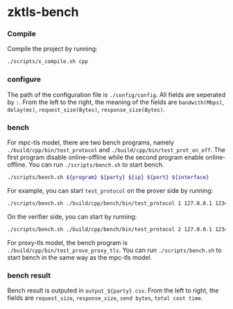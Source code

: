 # zktls-bench
### Compile
Compile the project by running:
```bash
./scripts/x_compile.sh cpp
```

### configure 
The path of the configuration file is `./config/config`. All fields are seperated by `:`. From the left to the right, the meaning of the fields are `bandwith(Mbps)`, `delay(ms)`, `request_size(Bytes)`, `response_size(Bytes)`.

### bench
For mpc-tls model, there are two bench programs, namely `./build/cpp/bin/test_protocol` and `./build/cpp/bin/test_prot_on_off`. The first program disable online-offline while the second program enable online-offline. You can run `./scripts/bench.sh` to start bench.
```bash
./scripts/bench.sh ${program} ${party} ${ip} ${port} ${interface}
```
For example, you can start `test_protocol` on the prover side by running:
```bash
./scripts/bench.sh ./build/cpp/bench/bin/test_protocol 1 127.0.0.1 12345 lo
```
On the verifier side, you can start by running:
```bash
./scripts/bench.sh ./build/cpp/bench/bin/test_protocol 2 127.0.0.1 12345 lo
```

For proxy-tls model, the bench program is `./build/cpp/bin/test_prove_proxy_tls`. You can run `./scripts/bench.sh` to start bench in the same way as the mpc-tls model.
### bench result
Bench result is outputed in `output_${party}.csv`. From the left to right, the fields are `request_size`, `response_size`, `send bytes`, `total cost time`.
